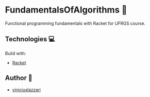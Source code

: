# FundamentalsOfAlgorithms 🔁
Functional programming fundamentals with Racket for UFRGS course.

## Technologies 💻
Build with:
- [Racket](https://github.com/racket/racket)

## Author 🧙
- [viniciuslazzari](https://github.com/viniciuslazzari)